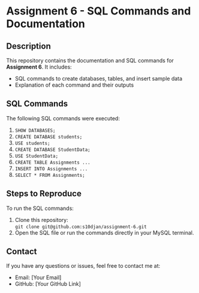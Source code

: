 # Assignment 6 - SQL Commands and Documentation

## Description
This repository contains the documentation and SQL commands for **Assignment 6**. 
It includes:

- SQL commands to create databases, tables, and insert sample data
- Explanation of each command and their outputs

## SQL Commands
The following SQL commands were executed:

1. `SHOW DATABASES;`
2. `CREATE DATABASE students;`
3. `USE students;`
4. `CREATE DATABASE StudentData;`
5. `USE StudentData;`
6. `CREATE TABLE Assignments ...`
7. `INSERT INTO Assignments ...`
8. `SELECT * FROM Assignments;`

## Steps to Reproduce
To run the SQL commands:
1. Clone this repository:  
   `git clone git@github.com:s10djan/assignment-6.git`
2. Open the SQL file or run the commands directly in your MySQL terminal.

## Contact
If you have any questions or issues, feel free to contact me at:  
- Email: [Your Email]
- GitHub: [Your GitHub Link]

